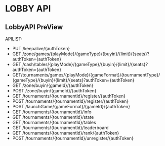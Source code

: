 # LOBBY API

## LobbyAPI PreView

[](/libary/doc-res/lobbyapi-preview.png)

APILIST:
- PUT /keepalive/{authToken}
- GET /zone/games/{playMode}/{gameType}/{buyin}/{limit}/{seats}?authToken={authToken}
- GET /cash/tables/{playMode}/{gameType}/{buyin}/{limit}/{seats}?authToken={authToken}
- GET/tournaments/games/{playMode}/{gameFormat}/{tournamentType}/{gameType}/{buyin}/{limit}/{seats}?authToken={authToken}
- GET /zone/buyin/{gameId}/{authToken}
- POST /zone/buyin/{gameId}/{authToken}
- GET /tournaments/{tournamentId}/register/{authToken}
- POST /tournaments/{tournamentId}/register/{authToken}
- POST /launchGame/{gameFormat}/{gameId}/{authToken}
- GET /tournaments/{tournamentId}/info
- GET /tournaments/{tournamentId}/state
- GET /tournaments/{tournamentId}/tables
- GET /tournaments/{tournamentId}/leaderboard
- GET /tournaments/{tournamentId}/rank/{authToken}
- POST /tournaments/{tournamentId}/unregister/{authToken}